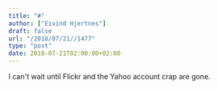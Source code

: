 ```yaml
---
title: "#"
author: ["Eivind Hjertnes"]
draft: false
url: "/2018/07/21//1477"
type: "post"
date: 2018-07-21T02:00:00+02:00
---
```


I can't wait until Flickr and the Yahoo account crap are gone.
